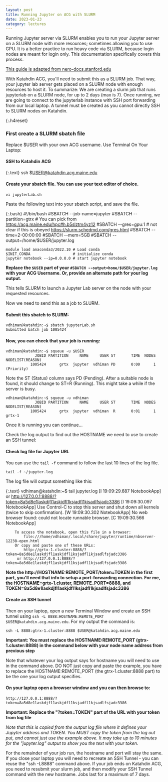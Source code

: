 ```yaml
---
layout: post
title: Running Jupyter on ACG with SLURM
date: 2023-01-23
category: lectures
---
```

Running Jupyter server via SLURM enables you to run your Jupyter server on a SLURM
node with more resources; sometimes allowing you to use GPU. It is a better
practice to run heavy code via SLURM, because login nodes are meant for login
only. This documentation specifically covers this process.

<style rel="text/css">
div.post h3.h4reset { 
    counter-reset: h4counter
}
div.post h4:before {
    counter-increment: h4counter;
    content: counter(h4counter) ".\0000a0\0000a0";
}
</style>

[This guide is adapted from nero-docs.stanford.edu](https://nero-docs.stanford.edu/jupyter-slurm.html)

With Katahdin ACG, you'll need to submit this as a SLURM job. That way,
your jupyter lab server gets placed on a SLURM node with enough
resources to host it. To summarize: We are creating a slurm job that
runs jupyterlab on a SLURM node, for up to 2 days (max is 7). Once
running, we are going to connect to the jupyterlab instance with SSH
port forwarding from our local laptop. A tunnel must be created as you
cannot directly SSH to SLURM nodes on Katahdin.

{:.h4reset}
### First create a SLURM sbatch file

Replace $USER with your own ACG username.
Use Terminal On Your Laptop:

#### SSH to Katahdin ACG

{:.text}
    ssh $USER@katahdin.acg.maine.edu

#### Create your sbatch file. You can use your text editor of choice.

    vi jupyterLab.sh

Paste the following text into your sbatch script, and save the file.

{:.bash}
    #!/bin/bash
    #SBATCH --job-name=jupyter
    #SBATCH --partition=gtrx # You can pick from https://acg.maine.edu/hpc#h.b5slztm4yz12
    #SBATCH --gres=gpu:1 # not clear if this is obeyed https://slurm.schedmd.com/gres.html
    #SBATCH --time=2-00:00:00
    #SBATCH --mem=5GB
    #SBATCH --output=/home/$USER/jupyter.log

    module load anaconda3/2022.10 # Load conda
    $INIT_CONDA                   # initialize conda
    jupyter notebook --ip=0.0.0.0 # start jupyter notebook


**Replace the `$USER` part
of your
`#SBATCH --output=home/$USER/jupyter.log` with your ACG Username. Or, provide an alternate path for
your log output.**

This tells SLURM to launch a Jupyter Lab server on the node with your
requested resources.

Now we need to send this as a job to SLURM.


#### Submit this sbatch to SLURM:

    vdhiman@katahdin:~$ sbatch jupyterLab.sh 
    Submitted batch job 1005424

#### Now, you can check that your job is running:

    vdhiman@katahdin:~$ squeue -u $USER
                 JOBID PARTITION     NAME     USER ST       TIME  NODES NODELIST(REASON)
               1005424      grtx  jupyter  vdhiman PD       0:00      1 (Priority)

Note the ST (Status) column says PD (Pending). After a suitable node is found,
it should change to ST=R (Running). This might take a while if the server is
busy.

    vdhiman@katahdin:~$ squeue -u vdhiman
                 JOBID PARTITION     NAME     USER ST       TIME  NODES NODELIST(REASON)
               1005424      grtx  jupyter  vdhiman  R       0:01      1 grtx-1

Once it is running you can continue...

 Check the
log output to find out the HOSTNAME we need to use to create an SSH tunnel:

#### Check log file for Jupyter URL

You can use the `tail -f` command to follow the last 10 lines of the log file.

    tail -f ~/jupyter.log

The log file will output something like this:

{:.text}
    vdhiman@katahdin:~$ tail jupyter.log
    [I 19:09:29.687 NotebookApp]  or http://127.0.0.1:8888/?token=8a5d8e1laskdjfl1askjdfl1ksjadfl1kjsadlfsjadc3386
    [I 19:09:30.097 NotebookApp] Use Control-C to stop this server and shut down all kernels (twice to skip confirmation).
    [W 19:09:30.302 NotebookApp] No web browser found: could not locate runnable browser.
    [C 19:09:30.566 NotebookApp] 
        
        To access the notebook, open this file in a browser:
            file:///home/vdhiman/.local/share/jupyter/runtime/nbserver-12238-open.html
        Or copy and paste one of these URLs:
            http://grtx-1.cluster:8888/?token=8a5d8e1laskdjfl1askjdfl1ksjadfl1kjsadlfsjadc3386
         or http://127.0.0.1:8888/?token=8a5d8e1laskdjfl1askjdfl1ksjadfl1kjsadlfsjadc3386

**Note the http://HOSTNAME:REMOTE_PORT/token=TOKEN in the first part, you'll need that info  to setup a port-forwarding connection. For me, the HOSTNAME=grtx-1.cluster, REMOTE_PORT=8888, and TOKEN=8a5d8e1laskdjfl1askjdfl1ksjadfl1kjsadlfsjadc3386**

#### Create an SSH tunnel

Then on your laptop, open a new Terminal Window and create an SSH
tunnel using `ssh -L 8888:HOSTNAME:REMOTE_PORT $USER@katahdin.acg.maine.edu`.
For my output the command is:

    ssh -L 8888:gtrx-1.cluster:8888 $USER@katahdin.acg.maine.edu

**Important: You must replace the HOSTNAME:REMOTE_PORT (gtrx-1.cluster:8888) in the command
below with your node name address from previous step**

Note that whatever your log output says for hostname you will need to use in
the command above. DO NOT just copy and paste the example, you have to
replace the HOSTNAME:REMOTE_PORT (the gtrx-1.cluster:8888 part) to be the one your log
output specifies.


#### On your laptop open a browser window and you can then browse to:

    http://127.0.0.1:8888/?token=8a5d8e1laskdjfl1askjdfl1ksjadfl1kjsadlfsjadc3386

**Important: Replace the "?token=TOKEN" part of the URL with your token from
log file**

*Note that this is copied from the output log file where it defines your
Jupyter address and TOKEN. You MUST copy the token from the log out put,
and cannot just use the example above. It may take up to 10 minutes for
the "jupyter.log" output to show you the text with your token.*

For the remainder of your job run, the hostname and port will stay the same.
If you close your laptop you will need to recreate an SSH Tunnel - you
can reuse the "ssh -L8888" command above. If your job ends on Katahdin
ACG, you need to resubmit your slurm job, and then modify your SSH
Tunnel command with the new hostname. Jobs last for a maximum of 7
days.

